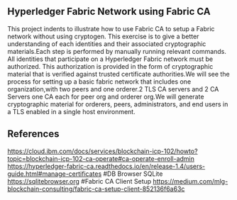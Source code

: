 ## Hyperledger Fabric Network using Fabric CA

This project indents to  illustrate how to use Fabric CA to setup a Fabric network without using cryptogen. This exercise is to give a better understanding of each identities and their associated cryptographic materials.Each step is performed by manually running relevant commands.
All identities that participate on a Hyperledger Fabric network must be authorized. This authorization is provided in the form of cryptographic material that is verified against trusted certificate authorities.We will see the process for setting up a basic fabric network that includes one organization,with two peers and one orderer.2 TLS CA servers and 2 CA Servers one CA each for peer org and orderer org.We will generate cryptographic material for orderers, peers, administrators, and end users in a TLS enabled in a single host environment.


## References
https://cloud.ibm.com/docs/services/blockchain-icp-102/howto?topic=blockchain-icp-102-ca-operate#ca-operate-enroll-admin
https://hyperledger-fabric-ca.readthedocs.io/en/release-1.4/users-guide.html#manage-certificates
#DB Browser SQLite
https://sqlitebrowser.org
#Fabric CA Client Setup
https://medium.com/mlg-blockchain-consulting/fabric-ca-setup-client-852136f6a63c
